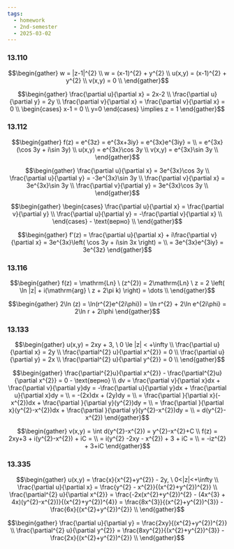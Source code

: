 ```yaml
---
tags:
  - homework
  - 2nd-semester
  - 2025-03-02
---
```


### 13.110

$$\begin{gather}
w = |z-1|^{2} \\
w = (x-1)^{2} + y^{2} \\
u(x,y) = (x-1)^{2} + y^{2} \\
v(x,y) = 0 \\
\end{gather}$$

$$\begin{gather}
\frac{\partial u}{\partial x} = 2x-2 \\
\frac{\partial u}{\partial y} = 2y \\
\frac{\partial v}{\partial x} = \frac{\partial v}{\partial x} = 0 \\
\begin{cases}
x-1 = 0 \\
y=0
\end{cases} \implies z = 1
\end{gather}$$

### 13.112

$$\begin{gather}
f(z) = e^{3z} = e^{3x+3iy} = e^{3x}e^{3iy} = \\
= e^{3x}(\cos 3y + i\sin 3y) \\
u(x,y) = e^{3x}\cos 3y \\
v(x,y) = e^{3x}\sin 3y \\
\end{gather}$$

$$\begin{gather}
\frac{\partial u}{\partial x} = 3e^{3x}\cos 3y \\
\frac{\partial u}{\partial y} = -3e^{3x}\sin 3y \\
\frac{\partial v}{\partial x} = 3e^{3x}\sin 3y \\
\frac{\partial v}{\partial y} = 3e^{3x}\cos 3y \\
\end{gather}$$

$$\begin{gather}
\begin{cases}
\frac{\partial u}{\partial x} = \frac{\partial v}{\partial y} \\
\frac{\partial u}{\partial y} = -\frac{\partial v}{\partial x} \\
\end{cases} - \text{верно} \\
\end{gather}$$

$$\begin{gather}
f'(z) = \frac{\partial u}{\partial x} + i\frac{\partial v}{\partial x} = 3e^{3x}\left( \cos 3y + i\sin 3x \right)  = \\
= 3e^{3x}e^{3iy} = 3e^{3z}
\end{gather}$$

### 13.116

$$\begin{gather}
f(z) = \mathrm{Ln} \ (z^{2}) = 2\mathrm{Ln} \ z = 2 \left( \ln |z| + i(\mathrm{arg} \ z + 2\pi k) \right) = \dots \\
\end{gather}$$

$$\begin{gather}
2\ln (z) = \ln(r^{2}e^{2i\phi}) = \ln r^{2} + 2\ln e^{2i\phi} = 2\ln r + 2i\phi
\end{gather}$$

### 13.133

$$\begin{gather}
u(x,y) = 2xy + 3, \ 0 \le |z| < +\infty \\
\frac{\partial u}{\partial x} = 2y \\
\frac{\partial^{2} u}{\partial x^{2}} = 0 \\
\frac{\partial u}{\partial y} = 2x \\
\frac{\partial^{2} u}{\partial y^{2}} = 0 \\
\end{gather}$$

$$\begin{gather}
\frac{\partial^{2}u}{\partial x^{2}} - \frac{\partial^{2}u}{\partial x^{2}} = 0 - \text{верно} \\
dv = \frac{\partial v}{\partial x}dx + \frac{\partial v}{\partial y}dy = -\frac{\partial u}{\partial y}dx + \frac{\partial u}{\partial x}dy = \\
= -(2x)dx + (2y)dy = \\
= \frac{\partial }{\partial x}(-x^{2})dx + \frac{\partial }{\partial y}(y^{2})dy = \\
= \frac{\partial }{\partial x}(y^{2}-x^{2})dx + \frac{\partial }{\partial y}(y^{2}-x^{2})dy = \\
= d(y^{2}-x^{2})
\end{gather}$$

$$\begin{gather}
v(x,y) = \int d(y^{2}-x^{2}) = y^{2}-x^{2}+C \\
f(z) = 2xy+3 + i(y^{2}-x^{2}) + iC = \\
= i(y^{2} -2xy - x^{2}) + 3 + iC = \\
= -iz^{2} + 3+iC
\end{gather}$$

### 13.335

$$\begin{gather}
u(x,y) = \frac{x}{x^{2}+y^{2}} - 2y, \ 0<|z|<+\infty \\
\frac{\partial u}{\partial x} = \frac{y^{2} - x^{2}}{(x^{2}+y^{2})^{2}} \\
\frac{\partial^{2} u}{\partial x^{2}} = \frac{-2x(x^{2}+y^{2})^{2} - (4x^{3} + 4x)(y^{2}-x^{2})}{(x^{2}+y^{2})^{4}} = \frac{8x^{3}}{(x^{2}+y^{2})^{3}} - \frac{6x}{(x^{2}+y^{2})^{2}} \\
\end{gather}$$

$$\begin{gather}
\frac{\partial u}{\partial y} = \frac{2xy}{(x^{2}+y^{2})^{2}} \\
\frac{\partial^{2} u}{\partial y^{2}} = \frac{8xy^{2}}{(x^{2}+y^{2})^{3}} - \frac{2x}{(x^{2}+y^{2})^{2}} \\
\end{gather}$$

